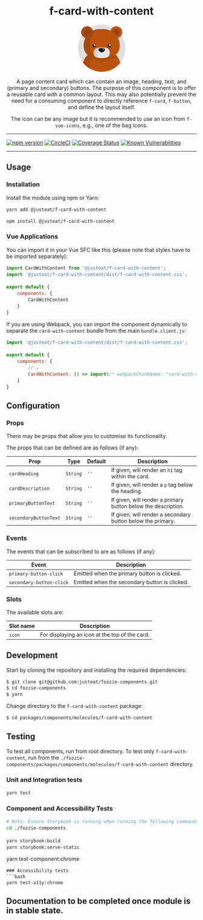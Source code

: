<div align="center">

# f-card-with-content

<img width="125" alt="Fozzie Bear" src="../../../../bear.png" />

A page content card which can contain an image, heading, text, and (primary and secondary) buttons.
The purpose of this component is to offer a reusable card with a common layout.
This may also potentially prevent the need for a consuming component to directly reference `f-card`, `f-button`, and define the layout itself.

The icon can be any image but it is recommended to use an icon from `f-vue-icons`, e.g., one of the bag icons.

</div>

---

[![npm version](https://badge.fury.io/js/%40justeat%2Ff-card-with-content.svg)](https://badge.fury.io/js/%40justeat%2Ff-card-with-content)
[![CircleCI](https://circleci.com/gh/justeat/fozzie-components.svg?style=svg)](https://circleci.com/gh/justeat/workflows/fozzie-components)
[![Coverage Status](https://coveralls.io/repos/github/justeat/f-card-with-content/badge.svg)](https://coveralls.io/github/justeat/f-card-with-content)
[![Known Vulnerabilities](https://snyk.io/test/github/justeat/f-card-with-content/badge.svg?targetFile=package.json)](https://snyk.io/test/github/justeat/f-card-with-content?targetFile=package.json)

---

## Usage

### Installation

Install the module using npm or Yarn:

```sh
yarn add @justeat/f-card-with-content
```

```sh
npm install @justeat/f-card-with-content
```



### Vue Applications

You can import it in your Vue SFC like this (please note that styles have to be imported separately):

```js
import CardWithContent from '@justeat/f-card-with-content';
import '@justeat/f-card-with-content/dist/f-card-with-content.css';

export default {
    components: {
        CardWithContent
    }
}
```

If you are using Webpack, you can import the component dynamically to separate the `card-with-content` bundle from the main `bundle.client.js`:

```js
import '@justeat/f-card-with-content/dist/f-card-with-content.css';

export default {
    components: {
        // …
        CardWithContent: () => import(/* webpackChunkName: "card-with-content" */ '@justeat/f-card-with-content')
    }
}
```

## Configuration

### Props

There may be props that allow you to customise its functionality.

The props that can be defined are as follows (if any):

| Prop                  | Type     | Default | Description                                                   |
| --------------------- | -------- | ------- | ------------------------------------------------------------- |
| `cardHeading`         | `String` | `''`    | If given, will render an `h1` tag within the card.            |
| `cardDescription`     | `String` | `''`    | If given, will render a `p` tag below the heading.            |
| `primaryButtonText`   | `String` | `''`    | If given, will render a primary button below the description. |
| `secondaryButtonText` | `String` | `''`    | If given, will render a secondary button below the primary.   |

### Events

The events that can be subscribed to are as follows (if any):

| Event                    | Description                                   |
| ------------------------ | --------------------------------------------- |
| `primary-button-click`   | Emitted when the primary button is clicked.   |
| `secondary-button-click` | Emitted when the secondary button is clicked. |


### Slots

The available slots are:

| Slot name | Description                                    |
| --------- | ---------------------------------------------- |
| `icon`    | For displaying an icon at the top of the card. |


## Development

Start by cloning the repository and installing the required dependencies:

```sh
$ git clone git@github.com:justeat/fozzie-components.git
$ cd fozzie-components
$ yarn
```

Change directory to the `f-card-with-content` package:

```sh
$ cd packages/components/molecules/f-card-with-content
```

## Testing

To test all components, run from root directory.
To test only `f-card-with-content`, run from the `./fozzie-components/packages/components/molecules/f-card-with-content` directory.

### Unit and Integration tests

```sh
yarn test
```

### Component and Accessibility Tests

```bash
# Note: Ensure Storybook is running when running the following commands
cd ./fozzie-components

yarn storybook:build
yarn storybook:serve-static
```

yarn test-component:chrome
```
### Accessibility tests
```bash
yarn test-a11y:chrome
```
## Documentation to be completed once module is in stable state.
